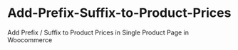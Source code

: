 # Add-Prefix-Suffix-to-Product-Prices
Add Prefix / Suffix to Product Prices in Single Product Page in Woocommerce
